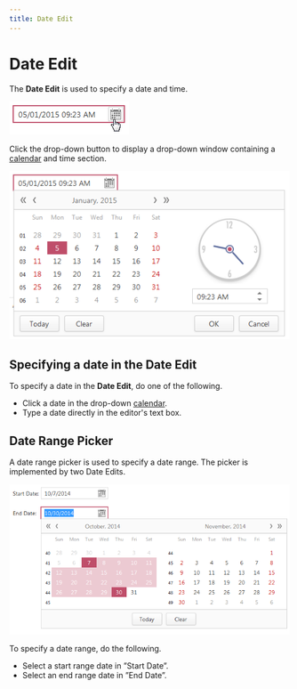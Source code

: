 ```yaml
---
title: Date Edit
---
```

# Date Edit
The **Date Edit** is used to specify a date and time.

![EUD_DateEdit1](../../images/img25480.png)

Click the drop-down button to display a drop-down window containing a [calendar](calendar.md) and time section.

![EUD_DateEdit2](../../images/img25481.png)

## Specifying a date in the Date Edit
To specify a date in the **Date Edit**, do one of the following.
* Click a date in the drop-down [calendar](calendar.md).
* Type a date directly in the editor's text box.

## Date Range Picker
A date range picker is used to specify a date range. The picker is implemented by two Date Edits.

![ASPxDateEdit_Range](../../images/img24179.png)

To specify a date range, do the following.
* Select a start range date in ”Start Date”.
* Select an end range date in ”End Date”.